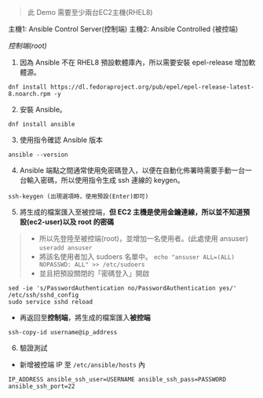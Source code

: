 > 此 Demo 需要至少兩台EC2主機(RHEL8)

  主機1: Ansible Control Server(控制端)
  主機2: Ansible Controlled    (被控端)

*控制端(root)*
1. 因為 Ansible 不在 RHEL8 預設軟體庫內，所以需要安裝 epel-release 增加軟體源。
```
dnf install https://dl.fedoraproject.org/pub/epel/epel-release-latest-8.noarch.rpm -y
```
2. 安裝 Ansible。
```
dnf install ansible
```
3. 使用指令確認 Ansible 版本
```
ansible --version
```
4. Ansible 端點之間通常使用免密碼登入，以便在自動化佈署時需要手動一台一台輸入密碼，所以使用指令生成 ssh 連線的 keygen。
```
ssh-keygen (出現選項時，使用預設(Enter)即可)
```
5. 將生成的檔案匯入至被控端，**但 EC2 主機是使用金鑰連線，所以並不知道預設(ec2-user)以及 root 的密碼**
>- 所以先登陸至被控端(root)，並增加一名使用者。(此處使用 ansuser)
`useradd ansuser`
>- 將該名使用者加入 sudoers 名單中。
`echo "ansuser ALL=(ALL) NOPASSWD: ALL" >> /etc/sudoers`
>- 並且把預設關閉的「密碼登入」開啟
```
sed -ie 's/PasswordAuthentication no/PasswordAuthentication yes/' /etc/ssh/sshd_config
sudo service sshd reload
```
* 再返回至**控制端**，將生成的檔案匯入**被控端**
```
ssh-copy-id username@ip_address
```
6. 驗證測試
- 新增被控端 IP 至 `/etc/ansible/hosts` 內
```
IP_ADDRESS ansible_ssh_user=USERNAME ansible_ssh_pass=PASSWORD ansible_ssh_port=22
```
